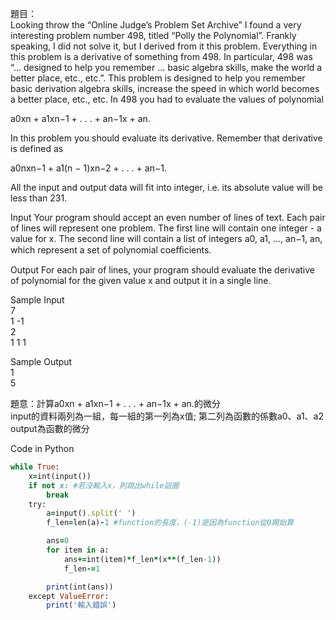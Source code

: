 題目：  
Looking throw the “Online Judge’s Problem Set Archive” I found a very interesting problem number 498, titled “Polly the Polynomial”. Frankly speaking, I did not solve it, but I derived from it this problem.
Everything in this problem is a derivative of something from 498. In particular, 498 was “... designed to help you remember  ...  basic algebra skills, make the world a better place, etc., etc.”.  This problem     is designed to help you remember basic derivation algebra skills, increase the speed in which world becomes a better place, etc., etc.
In 498 you had to evaluate the values of polynomial

a0xn + a1xn−1 + . . . + an−1x + an.

In this problem you should evaluate its derivative. Remember that derivative is defined as

a0nxn−1 + a1(n − 1)xn−2 + . . . + an−1.

All the input and output data will fit into integer, i.e. its absolute value will be less than 231.


Input
Your program should accept an even number of lines of text. Each pair of lines will represent one problem. The first line will contain one integer - a value for x. The second line will contain a list of integers a0, a1, ..., an−1, an, which represent a set of polynomial coeﬃcients.


Output
For each pair of lines, your program should evaluate the derivative of polynomial for the given value x and output it in a single line.

 
Sample Input  
7  
1 -1  
2  
1 1 1  

 

Sample Output  
1  
5  


題意：計算a0xn + a1xn−1 + . . . + an−1x + an.的微分  
input的資料兩列為一組，每一組的第一列為x值; 第二列為函數的係數a0、a1、a2  
output為函數的微分  

Code in Python
```ruby
while True:
    x=int(input())
    if not x: #若沒輸入x，則跳出while迴圈
        break
    try:
        a=input().split(' ')
        f_len=len(a)-1 #function的長度，(-1)是因為function從0開始算

        ans=0
        for item in a:
            ans+=int(item)*f_len*(x**(f_len-1))
            f_len-=1

        print(int(ans))
    except ValueError:
        print('輸入錯誤')
```
